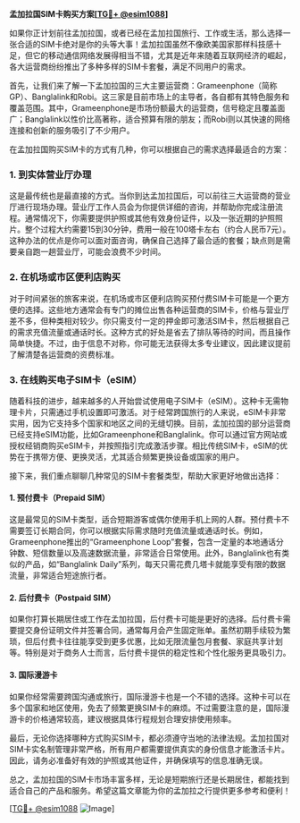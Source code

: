**孟加拉国SIM卡购买方案[[TG💪+ @esim1088](https://t.me/s/esim1088)]**

如果你正计划前往孟加拉国，或者已经在孟加拉国旅行、工作或生活，那么选择一张合适的SIM卡绝对是你的头等大事！孟加拉国虽然不像欧美国家那样科技感十足，但它的移动通信网络发展得相当不错，尤其是近年来随着互联网经济的崛起，各大运营商纷纷推出了多种多样的SIM卡套餐，满足不同用户的需求。

首先，让我们来了解一下孟加拉国的三大主要运营商：Grameenphone（简称GP）、Banglalink和Robi。这三家是目前市场上的主导者，各自都有其特色服务和覆盖范围。其中，Grameenphone是市场份额最大的运营商，信号稳定且覆盖面广；Banglalink以性价比高著称，适合预算有限的朋友；而Robi则以其快速的网络连接和创新的服务吸引了不少用户。

在孟加拉国购买SIM卡的方式有几种，你可以根据自己的需求选择最适合的方案：

### **1. 到实体营业厅办理**
这是最传统也是最直接的方式。当你到达孟加拉国后，可以前往三大运营商的营业厅进行现场办理。营业厅工作人员会为你提供详细的咨询，并帮助你完成注册流程。通常情况下，你需要提供护照或其他有效身份证件，以及一张近期的护照照片。整个过程大约需要15到30分钟，费用一般在100塔卡左右（约合人民币7元）。这种办法的优点是你可以面对面咨询，确保自己选择了最合适的套餐；缺点则是需要亲自跑一趟营业厅，可能会浪费不少时间。

### **2. 在机场或市区便利店购买**
对于时间紧张的旅客来说，在机场或市区便利店购买预付费SIM卡可能是一个更方便的选择。这些地方通常会有专门的摊位出售各种运营商的SIM卡，价格与营业厅差不多，但种类相对较少。你只需支付一定的押金即可激活SIM卡，然后根据自己的需求充值流量或通话时长。这种方式的好处是省去了排队等待的时间，而且操作简单快捷。不过，由于信息不对称，你可能无法获得太多专业建议，因此建议提前了解清楚各运营商的资费标准。

### **3. 在线购买电子SIM卡（eSIM）**
随着科技的进步，越来越多的人开始尝试使用电子SIM卡（eSIM）。这种卡无需物理卡片，只需通过手机设置即可激活。对于经常跨国旅行的人来说，eSIM卡非常实用，因为它支持多个国家和地区之间的无缝切换。目前，孟加拉国的部分运营商已经支持eSIM功能，比如Grameenphone和Banglalink。你可以通过官方网站或授权经销商购买eSIM卡，并按照指引完成激活步骤。相比传统SIM卡，eSIM的优势在于携带方便、更换灵活，尤其适合频繁更换设备或国家的用户。

接下来，我们重点聊聊几种常见的SIM卡套餐类型，帮助大家更好地做出选择：

#### **1. 预付费卡（Prepaid SIM）**
这是最常见的SIM卡类型，适合短期游客或偶尔使用手机上网的人群。预付费卡不需要签订长期合同，你可以根据实际需求随时充值流量或通话时长。例如，Grameenphone推出的“Grameenphone Loop”套餐，包含一定量的本地通话分钟数、短信数量以及高速数据流量，非常适合日常使用。此外，Banglalink也有类似的产品，如“Banglalink Daily”系列，每天只需花费几塔卡就能享受有限的数据流量，非常适合短途旅行者。

#### **2. 后付费卡（Postpaid SIM）**
如果你打算长期居住或工作在孟加拉国，后付费卡可能是更好的选择。后付费卡需要提交身份证明文件并签署合同，通常每月会产生固定账单。虽然初期手续较为繁琐，但后付费卡往往能享受到更多优惠，比如无限流量包月套餐、家庭共享计划等。特别是对于商务人士而言，后付费卡提供的稳定性和个性化服务更具吸引力。

#### **3. 国际漫游卡**
如果你经常需要跨国沟通或旅行，国际漫游卡也是一个不错的选择。这种卡可以在多个国家和地区使用，免去了频繁更换SIM卡的麻烦。不过需要注意的是，国际漫游卡的价格通常较高，建议根据具体行程规划合理安排使用频率。

最后，无论你选择哪种方式购买SIM卡，都必须遵守当地的法律法规。孟加拉国对SIM卡实名制管理非常严格，所有用户都需要提供真实的身份信息才能激活卡片。因此，请务必准备好有效的护照或其他证件，并确保填写的信息准确无误。

总之，孟加拉国的SIM卡市场丰富多样，无论是短期旅行还是长期居住，都能找到适合自己的产品和服务。希望这篇文章能为你的孟加拉之行提供更多参考和便利！

[[TG💪+ @esim1088](https://t.me/s/esim1088) ![Image](https://i.postimg.cc/4NQfJmqS/Snipaste-2025-05-13-00-14-12.png)]